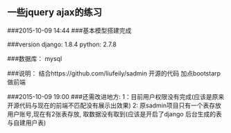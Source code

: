 ## 一些jquery ajax的练习


###2015-10-09 14:44
###基本模型搭建完成

###version django: 1.8.4 python: 2.7.8

###数据库： mysql












###说明： 结合https://github.com/liufeily/sadmin 开源的代码 加点bootstarp做前端

###2015-10-09 19:00 
###还需改进地方: 1：目前用户权限没有完成(应该是原来开源代码与现在的前端不匹配没有展示出效果) 2: 原sadmin项目只有一个表存放用户账号,现在有2张表存放, 取数据没有取到(应该是开启了django 后台生成的表与自建用户表)
